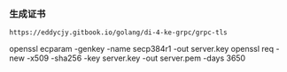 ### 生成证书

`https://eddycjy.gitbook.io/golang/di-4-ke-grpc/grpc-tls`

openssl ecparam -genkey -name secp384r1 -out server.key
openssl req -new -x509 -sha256 -key server.key -out server.pem -days 3650